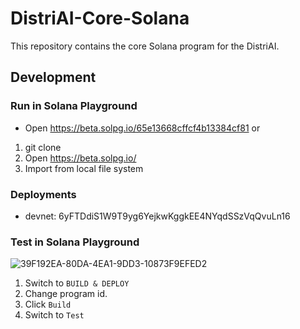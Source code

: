 # DistriAI-Core-Solana
This repository contains the core Solana program for the DistriAI.

## Development
### Run in Solana Playground
- Open https://beta.solpg.io/65e13668cffcf4b13384cf81
or

1. git clone
1. Open https://beta.solpg.io/
1. Import from local file system

### Deployments
- devnet: 6yFTDdiS1W9T9yg6YejkwKggkEE4NYqdSSzVqQvuLn16

### Test in Solana Playground

![39F192EA-80DA-4EA1-9DD3-10873F9EFED2](https://github.com/distri-group/DistriAI-Core-Solana/assets/96568736/efd8fdd1-eb93-44ca-86d2-5c18486e7165)

1. Switch to `BUILD & DEPLOY`
1. Change program id.
1. Click `Build`
1. Switch to `Test`
